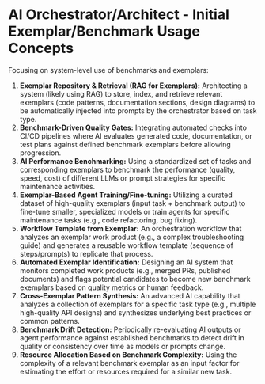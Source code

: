 # AI Orchestrator/Architect - Initial Exemplar/Benchmark Usage Concepts

Focusing on system-level use of benchmarks and exemplars:

1.  **Exemplar Repository & Retrieval (RAG for Exemplars):** Architecting a system (likely using RAG) to store, index, and retrieve relevant exemplars (code patterns, documentation sections, design diagrams) to be automatically injected into prompts by the orchestrator based on task type.
2.  **Benchmark-Driven Quality Gates:** Integrating automated checks into CI/CD pipelines where AI evaluates generated code, documentation, or test plans against defined benchmark exemplars before allowing progression.
3.  **AI Performance Benchmarking:** Using a standardized set of tasks and corresponding exemplars to benchmark the performance (quality, speed, cost) of different LLMs or prompt strategies for specific maintenance activities.
4.  **Exemplar-Based Agent Training/Fine-tuning:** Utilizing a curated dataset of high-quality exemplars (input task + benchmark output) to fine-tune smaller, specialized models or train agents for specific maintenance tasks (e.g., code refactoring, bug fixing).
5.  **Workflow Template from Exemplar:** An orchestration workflow that analyzes an exemplar work product (e.g., a complex troubleshooting guide) and generates a reusable workflow template (sequence of steps/prompts) to replicate that process.
6.  **Automated Exemplar Identification:** Designing an AI system that monitors completed work products (e.g., merged PRs, published documents) and flags potential candidates to become new benchmark exemplars based on quality metrics or human feedback.
7.  **Cross-Exemplar Pattern Synthesis:** An advanced AI capability that analyzes a collection of exemplars for a specific task type (e.g., multiple high-quality API designs) and synthesizes underlying best practices or common patterns.
8.  **Benchmark Drift Detection:** Periodically re-evaluating AI outputs or agent performance against established benchmarks to detect drift in quality or consistency over time as models or prompts change.
9.  **Resource Allocation Based on Benchmark Complexity:** Using the complexity of a relevant benchmark exemplar as an input factor for estimating the effort or resources required for a similar new task. 